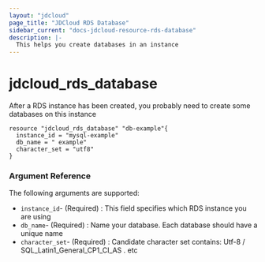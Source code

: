 ```yaml
---
layout: "jdcloud"
page_title: "JDCloud RDS Database"
sidebar_current: "docs-jdcloud-resource-rds-database"
description: |-
  This helps you create databases in an instance
---
```


# jdcloud\_rds\_database

After a RDS instance has been created, you probably need to create some databases on this instance

```hcl
resource "jdcloud_rds_database" "db-example"{
  instance_id = "mysql-example"
  db_name = " example"
  character_set = "utf8"
}
```

### Argument Reference 

The following arguments are supported:

* `instance_id`- \(Required\) : This field specifies which RDS instance you are using 
* `db_name`- \(Required\) : Name your database. Each database should have a unique name
* `character_set`- \(Required\) : Candidate character set contains: Utf-8 / SQL\_Latin1\_General\_CP1\_CI\_AS . etc



